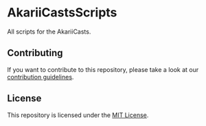 # AkariiCastsScripts
All scripts for the AkariiCasts.

## Contributing
If you want to contribute to this repository, please take a look at our [contribution guidelines](https://github.com/akariicafe/AkariiCastsScripts/blob/main/CONTRIBUTING.md).

## License
This repository is licensed under the [MIT License](https://github.com/akariicafe/AkariiCastsScripts/blob/main/LICENSE).
